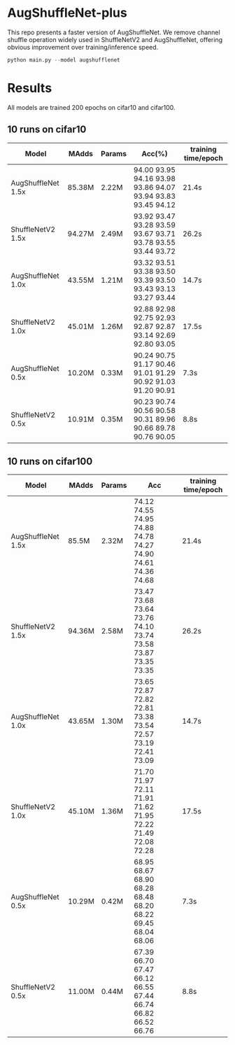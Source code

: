 # AugShuffleNet-plus

This repo presents a faster version of AugShuffleNet. We remove channel shuffle operation widely used in ShuffleNetV2 and AugShuffleNet, offering obvious improvement over training/inference speed.

```python
python main.py --model augshufflenet
```


# Results
 All models are trained 200 epochs on cifar10 and cifar100.
 
## 10 runs on cifar10
|Model |               MAdds | Params  | Acc(%)          |                                              training time/epoch| 
|----------------------|------|---------|-----|-----|
|AugShuffleNet 1.5x    |85.38M |2.22M     |94.00  93.95 94.16 93.98 93.86 94.07 93.94 93.83 93.45 94.12  |21.4s|
|ShuffleNetV2  1.5x    |94.27M |2.49M     |93.92  93.47 93.28 93.59 93.67 93.71 93.78 93.55 93.44 93.72  |26.2s|
|AugShuffleNet 1.0x    |43.55M |1.21M    |93.32  93.51 93.38 93.50 93.39 93.50 93.43 93.13 93.27 93.44   |14.7s|
|ShuffleNetV2  1.0x    |45.01M |1.26M    |92.88  92.98 92.75 92.93 92.87 92.87 93.14 92.69 92.80 93.05   |17.5s|
|AugShuffleNet 0.5x    |10.20M |0.33M   |90.24  90.75 91.17 90.46 91.01 91.29 90.92 91.03 91.20 90.91   |7.3s|
|ShuffleNetV2  0.5x    |10.91M |0.35M    |90.23  90.74 90.56 90.58 90.31 89.96 90.66 89.78 90.76 90.05   |8.8s|




## 10 runs on cifar100
|Model |               MAdds | Params  | Acc           |                                              training time/epoch| 
|----------------------|------|---------|-----|-----|
|AugShuffleNet 1.5x|  85.5M  |2.32M   |74.12   74.55 74.95 74.88 74.78 74.27 74.90 74.61 74.36 74.68 |21.4s|
|ShuffleNetV2 1.5x|   94.36M |2.58M  |73.47 73.68  73.64 73.76 74.10 73.74 73.58 73.87  73.35 73.35|26.2s|
|AugShuffleNet  1.0x|  43.65M |1.30M    |73.65   72.87 72.82 72.81 73.38 73.54 72.57 73.19 72.41 73.09 |14.7s|
|ShuffleNetV2 1.0x  | 45.10M |1.36M  |71.70 71.97  72.11 71.91 71.62 71.95 72.22 71.49  72.08 72.28 |17.5s|
|AugShuffleNet 0.5x  |10.29M |0.42M   | 68.95   68.67 68.90 68.28 68.48 68.20 68.22 69.45 68.04 68.06 |7.3s|
|ShuffleNetV2 0.5x   |11.00M |0.44M  |67.39 66.70  67.47 66.12 66.55 67.44 66.74 66.82  66.52 66.76 |8.8s|


